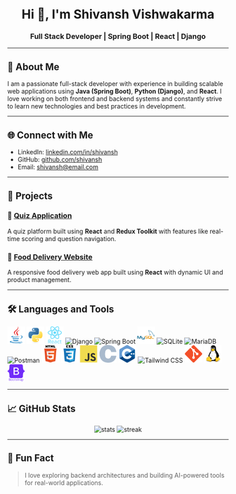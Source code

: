 <h1 align="center">Hi 👋, I'm Shivansh Vishwakarma</h1>
<h3 align="center">Full Stack Developer | Spring Boot | React | Django</h3>

---

## 🚀 About Me

I am a passionate full-stack developer with experience in building scalable web applications using **Java (Spring Boot)**, **Python (Django)**, and **React**. I love working on both frontend and backend systems and constantly strive to learn new technologies and best practices in development.

---

## 🌐 Connect with Me

- LinkedIn: [linkedin.com/in/shivansh](https://linkedin.com/in/shivansh)
- GitHub: [github.com/shivansh](https://github.com/shivansh)
- Email: shivansh@email.com

---

## 💼 Projects

### 🧠 [Quiz Application](https://quiz-application-by-react.onrender.com/)
A quiz platform built using **React** and **Redux Toolkit** with features like real-time scoring and question navigation.

### 🍔 [Food Delivery Website](https://food-delivery-website-xvul.onrender.com/)
A responsive food delivery web app built using **React** with dynamic UI and product management.

---

## 🛠️ Languages and Tools

<p align="left">
  <img src="https://raw.githubusercontent.com/devicons/devicon/master/icons/java/java-original.svg" alt="Java" width="40" height="40"/>
  <img src="https://raw.githubusercontent.com/devicons/devicon/master/icons/python/python-original.svg" alt="Python" width="40" height="40"/>
  <img src="https://raw.githubusercontent.com/devicons/devicon/master/icons/react/react-original-wordmark.svg" alt="React" width="40" height="40"/>
  <img src="https://cdn.worldvectorlogo.com/logos/django.svg" alt="Django" width="40" height="40"/>
  <img src="https://www.vectorlogo.zone/logos/springio/springio-icon.svg" alt="Spring Boot" width="40" height="40"/>
  <img src="https://raw.githubusercontent.com/devicons/devicon/master/icons/mysql/mysql-original-wordmark.svg" alt="MySQL" width="40" height="40"/>
  <img src="https://www.vectorlogo.zone/logos/sqlite/sqlite-icon.svg" alt="SQLite" width="40" height="40"/>
  <img src="https://www.vectorlogo.zone/logos/mariadb/mariadb-icon.svg" alt="MariaDB" width="40" height="40"/>
  <img src="https://www.vectorlogo.zone/logos/getpostman/getpostman-icon.svg" alt="Postman" width="40" height="40"/>
  <img src="https://raw.githubusercontent.com/devicons/devicon/master/icons/html5/html5-original-wordmark.svg" alt="HTML5" width="40" height="40"/>
  <img src="https://raw.githubusercontent.com/devicons/devicon/master/icons/css3/css3-original-wordmark.svg" alt="CSS3" width="40" height="40"/>
  <img src="https://raw.githubusercontent.com/devicons/devicon/master/icons/javascript/javascript-original.svg" alt="JavaScript" width="40" height="40"/>
  <img src="https://raw.githubusercontent.com/devicons/devicon/master/icons/c/c-original.svg" alt="C" width="40" height="40"/>
  <img src="https://raw.githubusercontent.com/devicons/devicon/master/icons/cplusplus/cplusplus-original.svg" alt="C++" width="40" height="40"/>
  <img src="https://www.vectorlogo.zone/logos/tailwindcss/tailwindcss-icon.svg" alt="Tailwind CSS" width="40" height="40"/>
  <img src="https://raw.githubusercontent.com/devicons/devicon/master/icons/git/git-original.svg" alt="Git" width="40" height="40"/>
  <img src="https://raw.githubusercontent.com/devicons/devicon/master/icons/linux/linux-original.svg" alt="Linux" width="40" height="40"/>
  <img src="https://raw.githubusercontent.com/devicons/devicon/master/icons/bootstrap/bootstrap-plain-wordmark.svg" alt="Bootstrap" width="40" height="40"/>
</p>

---

## 📈 GitHub Stats

<p align="center">
  <img src="https://github-readme-stats.vercel.app/api?username=shivansh&show_icons=true&theme=radical" alt="stats" />
  <img src="https://github-readme-streak-stats.herokuapp.com/?user=shivansh&theme=radical" alt="streak" />
</p>

---

## 🧠 Fun Fact

> I love exploring backend architectures and building AI-powered tools for real-world applications.

